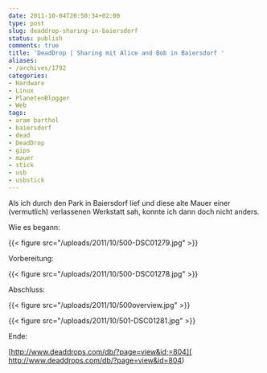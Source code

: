 ```yaml
---
date: 2011-10-04T20:50:34+02:00
type: post
slug: deaddrop-sharing-in-baiersdorf
status: publish
comments: true
title: 'DeadDrop | Sharing mit Alice and Bob in Baiersdorf '
aliases:
- /archives/1792
categories:
- Hardware
- Linux
- PlanetenBlogger
- Web
tags:
- aram barthol
- baiersdorf
- dead
- DeadDrop
- gips
- mauer
- stick
- usb
- usbstick
---
```


Als ich durch den Park in Baiersdorf lief und diese alte Mauer einer (vermutlich) verlassenen Werkstatt sah, konnte ich dann doch nicht anders.

Wie es begann:

{{< figure src="/uploads/2011/10/500-DSC01279.jpg" >}}

Vorbereitung:

{{< figure src="/uploads/2011/10/500-DSC01278.jpg" >}}

Abschluss:

{{< figure src="/uploads/2011/10/500overview.jpg" >}}

{{< figure src="/uploads/2011/10/501-DSC01281.jpg" >}}

Ende:

[http://www.deaddrops.com/db/?page=view&id;=804]( http://www.deaddrops.com/db/?page=view&id=804)
